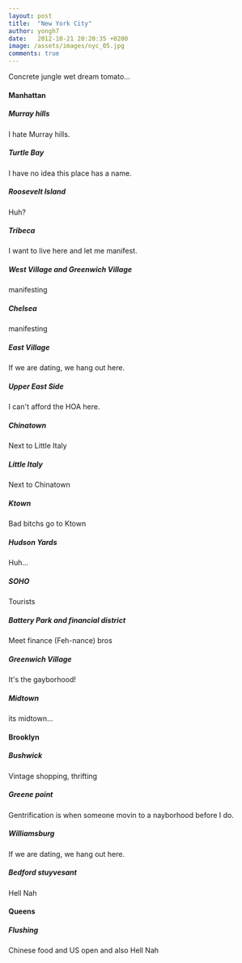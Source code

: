 ```yaml
---
layout: post
title:  "New York City"
author: yongh7
date:   2012-10-21 20:20:35 +0200
image: /assets/images/nyc_05.jpg
comments: true
---
```


Concrete jungle wet dream tomato...

#### Manhattan

##### Murray hills
I hate Murray hills.

##### Turtle Bay
I have no idea this place has a name.

##### Roosevelt Island
Huh? 

##### Tribeca
I want to live here and let me manifest.

##### West Village and Greenwich Village
manifesting

##### Chelsea
manifesting

##### East Village
If we are dating, we hang out here.

##### Upper East Side
I can't afford the HOA here.

##### Chinatown
Next to Little Italy

##### Little Italy
Next to Chinatown

##### Ktown
Bad bitchs go to Ktown

##### Hudson Yards
Huh...

##### SOHO
Tourists

##### Battery Park and financial district
Meet finance (Feh-nance) bros

##### Greenwich Village
It's the gayborhood! 

##### Midtown
its midtown...

#### Brooklyn

##### Bushwick
Vintage shopping, thrifting

##### Greene point 
Gentrification is when someone movin to a nayborhood before I do.

##### Williamsburg
If we are dating, we hang out here.

##### Bedford stuyvesant
Hell Nah

#### Queens

##### Flushing
Chinese food and US open and also Hell Nah



